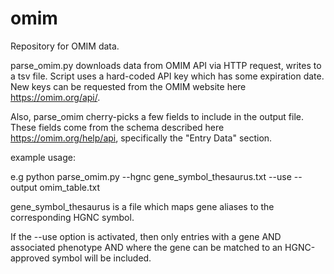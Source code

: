 # omim

Repository for OMIM data.

parse_omim.py downloads data from OMIM API via HTTP request, writes to a tsv file. Script uses a hard-coded API key which has some expiration date. New keys can be requested from the OMIM website here https://omim.org/api/.

Also, parse_omim cherry-picks a few fields to include in the output file. These fields come from the schema described here https://omim.org/help/api, specifically the "Entry Data" section.

example usage:

e.g python parse_omim.py --hgnc gene_symbol_thesaurus.txt --use --output omim_table.txt

gene_symbol_thesaurus is a file which maps gene aliases to the corresponding HGNC symbol. 

If the --use option is activated, then only entries with a gene AND associated phenotype AND where the gene can be matched to an HGNC-approved symbol will be included.

